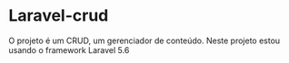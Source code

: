 # Laravel-crud
O projeto é um CRUD, um gerenciador de conteúdo. Neste projeto estou usando o framework Laravel 5.6
